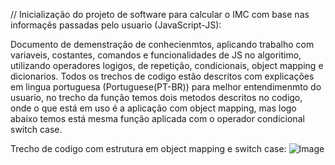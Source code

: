 // Inicialização do projeto de software para calcular o IMC com base nas informaçẽs passadas pelo usuario (JavaScript-JS):

Documento de demenstração de conhecienmtos, aplicando trabalho com variaveis, costantes, comandos e funcionalidades de JS no algoritimo, utilizando operadores logigos, de repetição, condicionais, object mapping e dicionarios. Todos os trechos de codigo estão descritos com explicações em  lingua portuguesa (Portuguese(PT-BR)) para melhor entendimenmto do usuario, no trecho da função <getclassificationDescrition> temos dois metodos descritos no codigo, onde o que está em uso é a aplicação com object mapping, mas logo abaixo temos está mesma função aplicada com o operador condicional switch case.

Trecho de codigo com estrutura em object mapping e switch case:
![Image](https://github.com/user-attachments/assets/6bad75d7-815a-4813-94a9-98ad0a3f628a)

 
